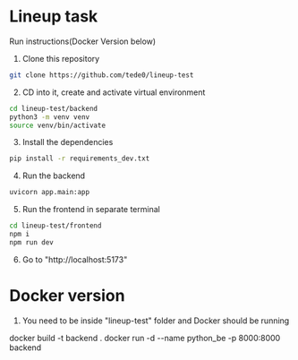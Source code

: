 # Lineup task

Run instructions(Docker Version below)

1. Clone this repository

```bash
git clone https://github.com/tede0/lineup-test
```

2. CD into it, create and activate virtual environment

```bash
cd lineup-test/backend
python3 -m venv venv
source venv/bin/activate
```

3. Install the dependencies

```bash
pip install -r requirements_dev.txt
```

4. Run the backend

```bash
uvicorn app.main:app
```

5. Run the frontend in separate terminal

```bash
cd lineup-test/frontend
npm i
npm run dev
```

6. Go to "http://localhost:5173"

# Docker version

1. You need to be inside "lineup-test" folder and Docker should be running

docker build -t backend .
docker run -d --name python_be -p 8000:8000 backend

